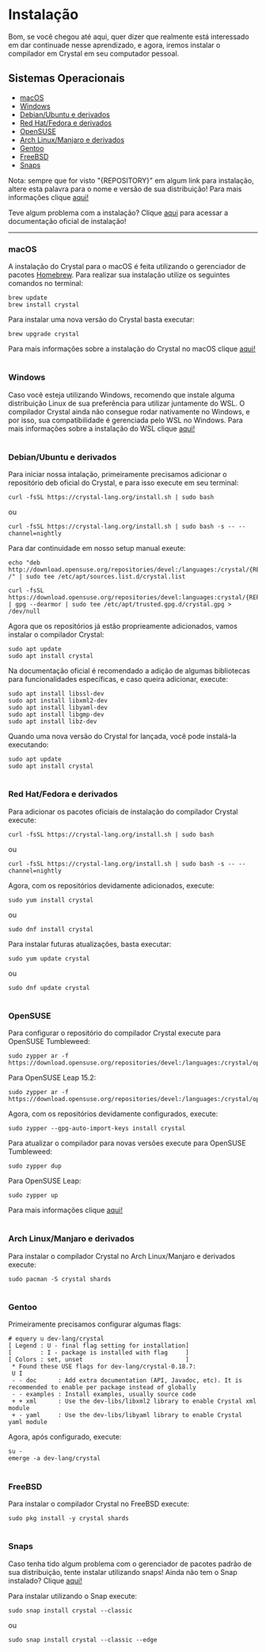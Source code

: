 # Instalação

Bom, se você chegou até aqui, quer dizer que realmente está interessado em dar continuade nesse aprendizado, e agora, iremos instalar o compilador em Crystal em seu computador pessoal.

## Sistemas Operacionais
- [macOS](https://github.com/lanjoni/crystal4noobs/blob/main/content/intro/instalacao.md#macos)
- [Windows](https://github.com/lanjoni/crystal4noobs/blob/main/content/intro/instalacao.md#windows)
- [Debian/Ubuntu e derivados](https://github.com/lanjoni/crystal4noobs/blob/main/content/intro/instalacao.md#debianubuntu-e-derivados)
- [Red Hat/Fedora e derivados](https://github.com/lanjoni/crystal4noobs/blob/main/content/intro/instalacao.md#red-hatfedora-e-derivados)
- [OpenSUSE](https://github.com/lanjoni/crystal4noobs/blob/main/content/intro/instalacao.md#opensuse)
- [Arch Linux/Manjaro e derivados](https://github.com/lanjoni/crystal4noobs/blob/main/content/intro/instalacao.md#arch-linuxmanjaro-e-derivados)
- [Gentoo](https://github.com/lanjoni/crystal4noobs/blob/main/content/intro/instalacao.md#gentoo)
- [FreeBSD](https://github.com/lanjoni/crystal4noobs/blob/main/content/intro/instalacao.md#freebsd)
- [Snaps](https://github.com/lanjoni/crystal4noobs/blob/main/content/intro/instalacao.md#snaps)

Nota: sempre que for visto "{REPOSITORY}" em algum link para instalação, altere esta palavra para o nome e versão de sua distribuição! Para mais informações clique <a href="https://software.opensuse.org/download.html?project=devel%3Alanguages%3Acrystal&package=crystal">aqui!</a>

Teve algum problema com a instalação? Clique <a href="https://crystal-lang.org/install/">aqui</a> para acessar a documentação oficial de instalação!

---

### macOS
A instalação do Crystal para o macOS é feita utilizando o gerenciador de pacotes <a href="https://brew.sh/">Homebrew</a>. Para realizar sua instalação utilize os seguintes comandos no terminal:
```
brew update
brew install crystal
```
Para instalar uma nova versão do Crystal basta executar:
```
brew upgrade crystal
```
Para mais informações sobre a instalação do Crystal no macOS clique <a href="https://crystal-lang.org/install/on_mac_os/">aqui!</a>

#

### Windows
Caso você esteja utilizando Windows, recomendo que instale alguma distribuição Linux de sua preferência para utilizar juntamente do WSL. O compilador Crystal ainda não consegue rodar nativamente no Windows, e por isso, sua compatibilidade é gerenciada pelo WSL no Windows. Para mais informações sobre a instalação do WSL clique <a href="https://docs.microsoft.com/en-us/windows/wsl/install">aqui!</a>

#

### Debian/Ubuntu e derivados
Para iniciar nossa intalação, primeiramente precisamos adicionar o repositório deb oficial do Crystal, e para isso execute em seu terminal:
```
curl -fsSL https://crystal-lang.org/install.sh | sudo bash
```
ou 
```
curl -fsSL https://crystal-lang.org/install.sh | sudo bash -s -- --channel=nightly
```
Para dar continuidade em nosso setup manual exeute:
```
echo "deb http://download.opensuse.org/repositories/devel:/languages:/crystal/{REPOSITORY}/ /" | sudo tee /etc/apt/sources.list.d/crystal.list

curl -fsSL https://download.opensuse.org/repositories/devel:languages:crystal/{REPOSITORY}/Release.key | gpg --dearmor | sudo tee /etc/apt/trusted.gpg.d/crystal.gpg > /dev/null
```
Agora que os repositórios já estão proprieamente adicionados, vamos instalar o compilador Crystal:
```
sudo apt update
sudo apt install crystal
```

Na documentação oficial é recomendado a adição de algumas bibliotecas para funcionalidades específicas, e caso queira adicionar, execute:
```
sudo apt install libssl-dev
sudo apt install libxml2-dev
sudo apt install libyaml-dev
sudo apt install libgmp-dev
sudo apt install libz-dev
```

Quando uma nova versão do Crystal for lançada, você pode instalá-la executando:
```
sudo apt update
sudo apt install crystal
```

#

### Red Hat/Fedora e derivados
Para adicionar os pacotes oficiais de instalação do compilador Crystal execute:
```
curl -fsSL https://crystal-lang.org/install.sh | sudo bash
```
ou
```
curl -fsSL https://crystal-lang.org/install.sh | sudo bash -s -- --channel=nightly
```

Agora, com os repositórios devidamente adicionados, execute:
```
sudo yum install crystal
```
ou 
```
sudo dnf install crystal
```

Para instalar futuras atualizações, basta executar:
```
sudo yum update crystal
```
ou
```
sudo dnf update crystal
```

#

### OpenSUSE
Para configurar o repositório do compilador Crystal execute para OpenSUSE Tumbleweed:
```
sudo zypper ar -f https://download.opensuse.org/repositories/devel:/languages:/crystal/openSUSE_Tumbleweed/devel:languages:crystal.repo
```
Para OpenSUSE Leap 15.2:
```
sudo zypper ar -f https://download.opensuse.org/repositories/devel:/languages:/crystal/openSUSE_Leap_15.2/devel:languages:crystal.repo
```

Agora, com os repositórios devidamente configurados, execute:
```
sudo zypper --gpg-auto-import-keys install crystal
```

Para atualizar o compilador para novas versões execute para OpenSUSE Tumbleweed:
```
sudo zypper dup
```
Para OpenSUSE Leap:
```
sudo zypper up
```

Para mais informações clique <a href="https://crystal-lang.org/install/on_opensuse/">aqui!</a>

#

### Arch Linux/Manjaro e derivados
Para instalar o compilador Crystal no Arch Linux/Manjaro e derivados execute: 
```
sudo pacman -S crystal shards
```

#

### Gentoo
Primeiramente precisamos configurar algumas flags:
```
# equery u dev-lang/crystal
[ Legend : U - final flag setting for installation]
[        : I - package is installed with flag     ]
[ Colors : set, unset                             ]
 * Found these USE flags for dev-lang/crystal-0.18.7:
 U I
 - - doc      : Add extra documentation (API, Javadoc, etc). It is recommended to enable per package instead of globally
 - - examples : Install examples, usually source code
 + + xml      : Use the dev-libs/libxml2 library to enable Crystal xml module
 + - yaml     : Use the dev-libs/libyaml library to enable Crystal yaml module
```

Agora, após configurado, execute:
```
su -
emerge -a dev-lang/crystal
```

#

### FreeBSD
Para instalar o compilador Crystal no FreeBSD execute:
```
sudo pkg install -y crystal shards
```

#

### Snaps
Caso tenha tido algum problema com o gerenciador de pacotes padrão de sua distribuição, tente instalar utilizando snaps! Ainda não tem o Snap instalado? Clique <a href="https://snapcraft.io/docs/installing-snapd">aqui!</a>

Para instalar utilizando o Snap execute:
```
sudo snap install crystal --classic
```
ou
```
sudo snap install crystal --classic --edge
```
